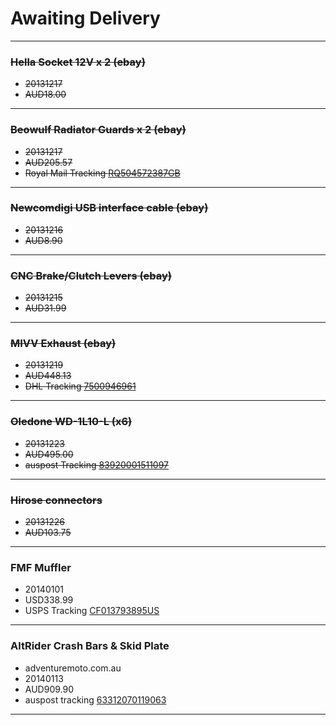 # Awaiting Delivery

----

### ~~Hella Socket 12V x 2 (ebay)~~

* ~~20131217~~
* ~~AUD18.00~~

----

### ~~Beowulf Radiator Guards x 2 (ebay)~~

* ~~20131217~~
* ~~AUD205.57~~
* ~~Royal Mail Tracking [RQ504572387GB](http://www.royalmail.com/track-trace?trackNumber=RQ504572387GB)~~

----

### ~~Newcomdigi USB interface cable (ebay)~~

* ~~20131216~~
* ~~AUD8.90~~

----

### ~~CNC Brake/Clutch Levers (ebay)~~

* ~~20131215~~
* ~~AUD31.99~~

----

### ~~MIVV Exhaust (ebay)~~

* ~~20131219~~
* ~~AUD448.13~~
* ~~DHL Tracking [7500946961](http://www.dhl.com/cgi-bin/tracking.pl?TID=IT_ITA&LAN=ITA&docheck=on&AWB=7500946961)~~

----

### ~~Oledone WD-1L10-L (x6)~~

* ~~20131223~~
* ~~AUD495.00~~
* ~~auspost Tracking [83920001511097](http://auspost.com.au/track/track.html?id=83920001511097)~~

----

### ~~Hirose connectors~~

* ~~20131226~~
* ~~AUD103.75~~

----

### FMF Muffler

* 20140101
* USD338.99
* USPS Tracking [CF013793895US](https://tools.usps.com/go/TrackConfirmAction!input.action?origTrackNum=CF013793895US)

----

### AltRider Crash Bars & Skid Plate

* adventuremoto.com.au
* 20140113
* AUD909.90
* auspost tracking [63312070119063](http://auspost.com.au/track/track.html?id=63312070119063)

----

